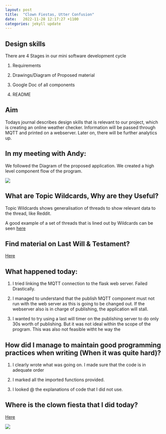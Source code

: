 ```yaml
---
layout: post
title:  "Clown Fiestas, Utter Confusion"
date:   2022-11-28 12:17:27 +1100
categories: jekyll update
---
```


## Design skills

There are 4 Stages in our mini software development cycle 

1) Requirements

2) Drawings/Diagram of Proposed material

3) Google Doc of all components

4) README

## Aim

Todays journal describes design skills that is relevant to our project, which is creating an online weather checker. Information will be passed through MQTT and printed on a webserver. Later on, there will be further analytics up. 

## In my meeting with Andy:

We followed the Diagram of the proposed application. We created a high level component flow of the program. 

![](https://i.imgur.com/QetUy71.png)

## What are Topic Wildcards, Why are they Useful?

Topic Wildcards shows generalisation of threads to show relevant data to the thread, like Reddit. 

A good example of a set of threads that is lined out by Wildcards can be seen [here](https://github.com/mqtt/mqtt.org/wiki/SYS-Topics)

## Find material on Last Will & Testament?

[Here](https://aws.amazon.com/blogs/iot/monitor-aws-iot-connections-in-near-real-time-using-mqtt-lwt/)

## What happened today:

1) I tried linking the MQTT connection to the flask web server. Failed Drastically. 

2) I managed to understand that the publish MQTT component must not run with the web server as this is going to be changed out. If the webserver also is in charge of publishing, the application will stall. 

3) I wanted to try using a last will timer on the publishing server to do only 30s worth of publishing. But it was not ideal within the scope of the program. This was also not feasible witht he way the 

## How did I manage to maintain good programming practices when writing (When it was quite hard)?

1) I clearly wrote what was going on. I made sure that the code is in adequate order

2) I marked all the imported functions provided. 

3) I looked @ the explanations of code that I did not use. 

## Where is the clown fiesta that I did today?

[Here](https://github.com/MyMelodyUwU/weather_server.git)

![](https://i.imgur.com/qcPORaU.png)








